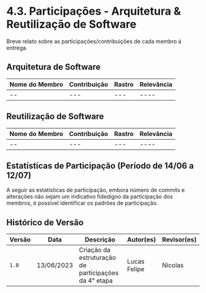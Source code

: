 # 4.3. Participações - Arquitetura & Reutilização de Software

Breve relato sobre as participações/contribuições de cada membro à entrega.

## Arquitetura de Software


| Nome do Membro | Contribuição                      | Rastro                               | Relevância |
|----------------|-----------------------------------|--------------------------------------|-----------|
| -- | --- | --- | ----|

## Reutilização de Software


| Nome do Membro | Contribuição                      | Rastro                               | Relevância |
|----------------|-----------------------------------|--------------------------------------|-----------|
| -- | --- | --- | ----|

## Estatísticas de Participação (Período de 14/06 a 12/07)

A seguir as estatísticas de participação, embora número de commits e alterações não sejam um indicativo fidedigno da participação dos membros, é possível identificar os padrões de participação.



## Histórico de Versão

| Versão | Data       | Descrição                                            | Autor(es)     | Revisor(es)   |
|--------|------------|------------------------------------------------------|---------------|---------------|
| `1.0`  | 13/06/2023 | Criação da estruturação de participações da 4° etapa | Lucas Felipe  | Nicolas       |